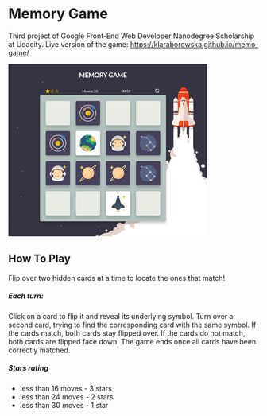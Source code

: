 # Memory Game
Third project of Google Front-End Web Developer Nanodegree Scholarship at Udacity. 
Live version of the game: https://klaraborowska.github.io/memo-game/

![Screenshot](https://github.com/klaraborowska/Memo-game/blob/master/src/assets/img/screenshot.png)

## How To Play
Flip over two hidden cards at a time to locate the ones that match!

##### Each turn:
Click on a card to flip it and reveal its underlying symbol.
Turn over a second card, trying to find the corresponding card with the same symbol.
If the cards match, both cards stay flipped over.
If the cards do not match, both cards are flipped face down.
The game ends once all cards have been correctly matched.

##### Stars rating
- less than 16 moves - 3 stars
- less than 24 moves - 2 stars
- less than 30 moves - 1 star